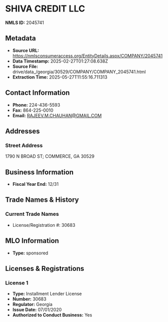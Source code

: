 # SHIVA CREDIT LLC

**NMLS ID:** 2045741

## Metadata
- **Source URL:** https://nmlsconsumeraccess.org/EntityDetails.aspx/COMPANY/2045741
- **Data Timestamp:** 2025-02-27T01:27:08.638Z
- **Source File:** drive/data_/georgia/30529/COMPANY/COMPANY_2045741.html
- **Extraction Time:** 2025-05-27T11:55:16.711313

## Contact Information
- **Phone:** 224-436-5593
- **Fax:** 864-225-0010
- **Email:** RAJEEV.M.CHAUHAN@GMAIL.COM

## Addresses
### Street Address
1790 N BROAD ST; COMMERCE, GA 30529

## Business Information
- **Fiscal Year End:** 12/31

## Trade Names & History
### Current Trade Names
- License/Registration #: 30683

## MLO Information
- **Type:** sponsored

## Licenses & Registrations

### License 1
- **Type:** Installment Lender License
- **Number:** 30683
- **Regulator:** Georgia
- **Issue Date:** 07/01/2020
- **Authorized to Conduct Business:** Yes
